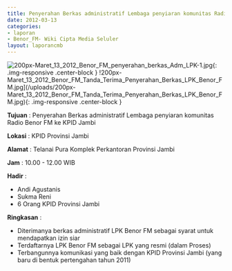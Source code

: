 ```yaml
---
title: Penyerahan Berkas administratif Lembaga penyiaran komunitas Radio Benor FM ke KPID Jambi
date: 2012-03-13
categories:
- laporan
- Benor_FM- Wiki Cipta Media Seluler
layout: laporancmb
---
```


![200px-Maret_13_2012_Benor_FM_penyerahan_berkas_Adm_LPK-1.jpg](/uploads/200px-Maret_13_2012_Benor_FM_penyerahan_berkas_Adm_LPK-1.jpg){: .img-responsive .center-block }
!200px-Maret_13_2012_Benor_FM_Tanda_Terima_Penyerahan_Berkas_LPK_Benor_FM.jpg](/uploads/200px-Maret_13_2012_Benor_FM_Tanda_Terima_Penyerahan_Berkas_LPK_Benor_FM.jpg){: .img-responsive .center-block }

**Tujuan** : Penyerahan Berkas administratif Lembaga penyiaran komunitas Radio Benor FM ke KPID Jambi

**Lokasi** : KPID Provinsi Jambi

**Alamat** : Telanai Pura Komplek Perkantoran Provinsi Jambi

**Jam** : 10.00 - 12.00 WIB

**Hadir** : 
* Andi Agustanis
* Sukma Reni
* 6 Orang KPID Provinsi Jambi

**Ringkasan** : 
* Diterimanya berkas administratif LPK Benor FM sebagai syarat untuk mendapatkan izin siar
* Terdaftarnya LPK Benor FM sebagai LPK yang resmi (dalam Proses)
* Terbangunnya komunikasi yang baik dengan KPID Provinsi Jambi (yang baru di bentuk pertengahan tahun 2011)
